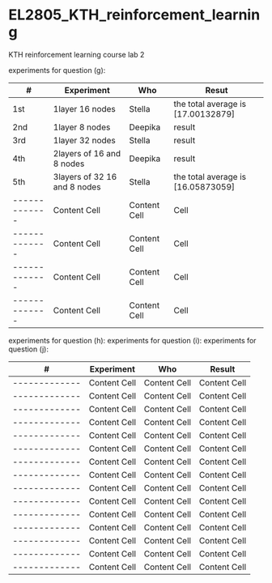 # EL2805_KTH_reinforcement_learning
KTH reinforcement learning course lab 2 

experiments for question (g): &nbsp;  


| #  | Experiment  | Who |Resut |
| -------------| ------------- | ------------- | ------------- |
|1st|            1layer 16 nodes  | Stella  | the total average is [17.00132879]  |
| 2nd|              1layer 8 nodes| Deepika | result |
| 3rd|            1layer 32 nodes | Stella  | result |
| 4th|  2layers of 16 and 8 nodes | Deepika | result  |
| 5th|3layers of 32 16 and 8 nodes| Stella  | the total average is [16.05873059]   |
| -------------| Content Cell  | Content Cell  |  Cell  |
| -------------| Content Cell  | Content Cell  |  Cell  |
| -------------| Content Cell  | Content Cell  |  Cell  |
| -------------| Content Cell  | Content Cell  |  Cell  |


  
experiments for question (h):
experiments for question (i):
experiments for question (j):


| #| Experiment | Who  | Result  |
| -------------| -------------| -------------| -------------|
| -------------| Content Cell  | Content Cell  | Content Cell  |
| -------------| Content Cell  | Content Cell  | Content Cell  |
| -------------| Content Cell  | Content Cell  | Content Cell  |
| -------------| Content Cell  | Content Cell  | Content Cell  |
| -------------| Content Cell  | Content Cell  | Content Cell  |
| -------------| Content Cell  | Content Cell  | Content Cell  |
| -------------| Content Cell  | Content Cell  | Content Cell  |
| -------------| Content Cell  | Content Cell  | Content Cell  |
| -------------| Content Cell  | Content Cell  | Content Cell  |
| -------------| Content Cell  | Content Cell  | Content Cell  |
| -------------| Content Cell  | Content Cell  | Content Cell  |
| -------------| Content Cell  | Content Cell  | Content Cell  |
| -------------| Content Cell  | Content Cell  | Content Cell  |
| -------------| Content Cell  | Content Cell  | Content Cell  |
| -------------| Content Cell  | Content Cell  | Content Cell  |


